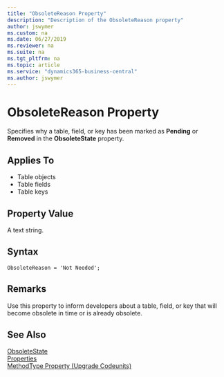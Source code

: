 ```yaml
---
title: "ObsoleteReason Property"
description: "Description of the ObsoleteReason property"
author: jswymer
ms.custom: na
ms.date: 06/27/2019
ms.reviewer: na
ms.suite: na
ms.tgt_pltfrm: na
ms.topic: article
ms.service: "dynamics365-business-central"
ms.author: jswymer
---
```


# ObsoleteReason Property
Specifies why a table, field, or key has been marked as **Pending** or **Removed** in the **ObsoleteState** property.   

## Applies To  

-   Table objects
-   Table fields
-   Table keys
  
## Property Value  
 A text string.

## Syntax
```
ObsoleteReason = 'Not Needed';
```

## Remarks  
Use this property to inform developers about a table, field, or key that will become obsolete in time or is already obsolete.

## See Also  
 [ObsoleteState](devenv-obsoletestate-property.md)  
 [Properties](devenv-properties.md)  
 [MethodType Property (Upgrade Codeunits)](../devenv-methodtype-property-upgrade-codeunits.md)  

